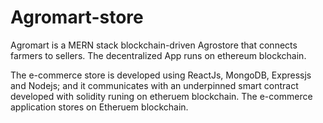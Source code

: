 # Agromart-store

Agromart is a MERN stack blockchain-driven Agrostore that connects farmers to sellers. The decentralized App runs on ethereum blockchain.

The e-commerce store is developed using ReactJs, MongoDB, Expressjs and Nodejs; and it communicates with an underpinned smart contract developed with solidity runing on etheruem blockchain. The e-commerce application stores on Etheruem blockchain.

